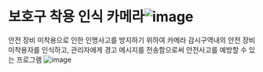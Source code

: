 # 보호구 착용 인식 카메라![image](https://user-images.githubusercontent.com/61259966/155257492-4c8bb702-59be-44d7-bf47-8d0caf766edf.png)
안전 장비 미착용으로 인한 인명사고를 방지하기 위하여 카메라 감시구역내의 안전 장비 미착용자를 인식하고, 관리자에게 경고 
메시지를 전송함으로써 안전사고를 예방할 수 있는 프로그램
![image](https://user-images.githubusercontent.com/61259966/155257533-177960f9-a64a-42f2-b9db-84d874859641.png)

